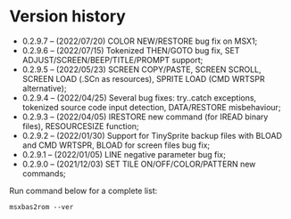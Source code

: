 # Version history

- 0.2.9.7 – (2022/07/20) COLOR NEW/RESTORE bug fix on MSX1;
- 0.2.9.6 – (2022/07/15) Tokenized THEN/GOTO bug fix, SET ADJUST/SCREEN/BEEP/TITLE/PROMPT support;
- 0.2.9.5 – (2022/05/23) SCREEN COPY/PASTE, SCREEN SCROLL, SCREEN LOAD (.SCn as resources), SPRITE LOAD (CMD WRTSPR alternative);
- 0.2.9.4 – (2022/04/25) Several bug fixes: try..catch exceptions,              tokenized source code input detection, DATA/RESTORE misbehaviour;
- 0.2.9.3 – (2022/04/05) IRESTORE new command (for IREAD binary files), RESOURCESIZE function;
- 0.2.9.2 – (2022/01/30) Support for TinySprite backup files with BLOAD and CMD WRTSPR, BLOAD for screen files bug fix;
- 0.2.9.1 – (2022/01/05) LINE negative parameter bug fix;
- 0.2.9.0 – (2021/12/03) SET TILE ON/OFF/COLOR/PATTERN new commands;

Run command below for a complete list:

	msxbas2rom --ver

